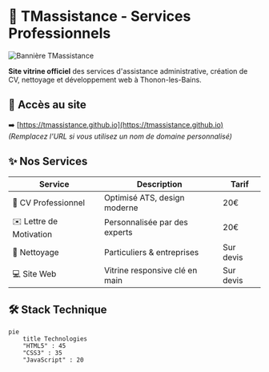 # 🚀 TMassistance - Services Professionnels

![Bannière TMassistance](https://images.unsplash.com/photo-1552664730-d307ca884978?ixlib=rb-4.0.3&auto=format&fit=crop&w=1200&q=80)

**Site vitrine officiel** des services d'assistance administrative, création de CV, nettoyage et développement web à Thonon-les-Bains.

## 🔗 Accès au site
➡️ [https://tmassistance.github.io](https://tmassistance.github.io)  
*(Remplacez l'URL si vous utilisez un nom de domaine personnalisé)*

## ✨ Nos Services
| Service | Description | Tarif |
|---------|-------------|-------|
| 📄 CV Professionnel | Optimisé ATS, design moderne | 20€ |
| ✉️ Lettre de Motivation | Personnalisée par des experts | 20€ |
| 🧹 Nettoyage | Particuliers & entreprises | Sur devis |
| 💻 Site Web | Vitrine responsive clé en main | Sur devis |

## 🛠 Stack Technique
```mermaid
pie
    title Technologies
    "HTML5" : 45
    "CSS3" : 35
    "JavaScript" : 20
